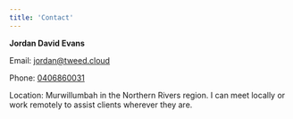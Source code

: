 ```yaml
---
title: 'Contact'
---
```


**Jordan David Evans**

Email: [jordan@tweed.cloud](mailto:jordan@tweed.cloud)

Phone: [0406860031](tel:0406860031)

Location: Murwillumbah in the Northern Rivers region. I can meet locally or work remotely to assist clients wherever they are.
